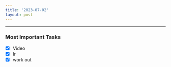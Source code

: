 ```yaml
---
title: '2023-07-02'
layout: post
---
```


---

### Most Important Tasks

- [x] Video
- [x] lr
- [x] work out
